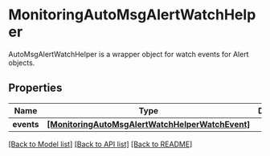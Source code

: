 # MonitoringAutoMsgAlertWatchHelper

AutoMsgAlertWatchHelper is a wrapper object for watch events for Alert objects.
## Properties
Name | Type | Description | Notes
------------ | ------------- | ------------- | -------------
**events** | [**[MonitoringAutoMsgAlertWatchHelperWatchEvent]**](MonitoringAutoMsgAlertWatchHelperWatchEvent.md) |  | [optional] 

[[Back to Model list]](../README.md#documentation-for-models) [[Back to API list]](../README.md#documentation-for-api-endpoints) [[Back to README]](../README.md)



